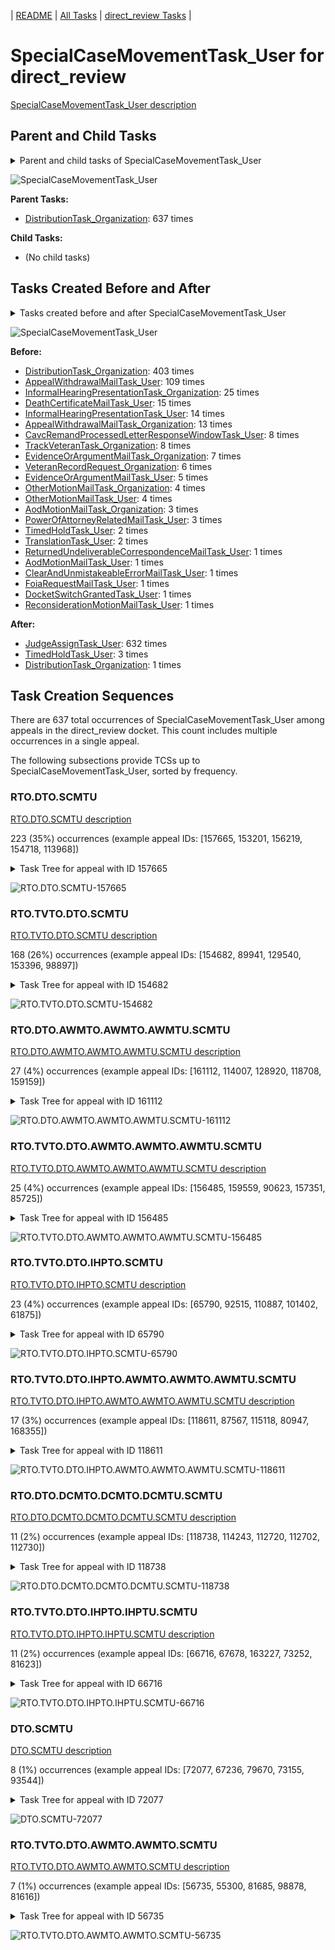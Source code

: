 <!-- DO NOT EDIT THIS FILE.  This file is autogenerated. -->
| [README](../README.md) | [All Tasks](../alltasks.md) | [direct_review Tasks](tasklist.md) |

# SpecialCaseMovementTask_User for direct_review

[SpecialCaseMovementTask_User description](../descr/SpecialCaseMovementTask_User.md)

## Parent and Child Tasks

<details><summary markdown='span'>Parent and child tasks of SpecialCaseMovementTask_User
</summary>

```
digraph G {
rankdir=LR;
node [shape=box]
"DistributionTask_Organization" -> "SpecialCaseMovementTask_User" [label=637]
}
```
</details>

![SpecialCaseMovementTask_User](dot/SpecialCaseMovementTask_User-parentchild.dot.png)

**Parent Tasks:**

   * [DistributionTask_Organization](DistributionTask_Organization.md): 637 times

**Child Tasks:**

   * (No child tasks)

## Tasks Created Before and After

<details><summary markdown='span'>Tasks created before and after SpecialCaseMovementTask_User</summary>

```
digraph G {
rankdir=LR;

"SpecialCaseMovementTask_User" -> "JudgeAssignTask_User" [label=632]
"SpecialCaseMovementTask_User" -> "TimedHoldTask_User" [label=3]
"SpecialCaseMovementTask_User" -> "DistributionTask_Organization" [label=1]
"DistributionTask_Organization" -> "SpecialCaseMovementTask_User" [label=403]
"AppealWithdrawalMailTask_User" -> "SpecialCaseMovementTask_User" [label=109]
"InformalHearingPresentationTask_Organization" -> "SpecialCaseMovementTask_User" [label=25]
"DeathCertificateMailTask_User" -> "SpecialCaseMovementTask_User" [label=15]
"InformalHearingPresentationTask_User" -> "SpecialCaseMovementTask_User" [label=14]
"AppealWithdrawalMailTask_Organization" -> "SpecialCaseMovementTask_User" [label=13]
"TrackVeteranTask_Organization" -> "SpecialCaseMovementTask_User" [label=8]
"CavcRemandProcessedLetterResponseWindowTask_User" -> "SpecialCaseMovementTask_User" [label=8]
"EvidenceOrArgumentMailTask_Organization" -> "SpecialCaseMovementTask_User" [label=7]
"VeteranRecordRequest_Organization" -> "SpecialCaseMovementTask_User" [label=6]
"EvidenceOrArgumentMailTask_User" -> "SpecialCaseMovementTask_User" [label=5]
"OtherMotionMailTask_User" -> "SpecialCaseMovementTask_User" [label=4]
"OtherMotionMailTask_Organization" -> "SpecialCaseMovementTask_User" [label=4]
"PowerOfAttorneyRelatedMailTask_User" -> "SpecialCaseMovementTask_User" [label=3]
"AodMotionMailTask_Organization" -> "SpecialCaseMovementTask_User" [label=3]
"TranslationTask_User" -> "SpecialCaseMovementTask_User" [label=2]
"TimedHoldTask_User" -> "SpecialCaseMovementTask_User" [label=2]
"ReturnedUndeliverableCorrespondenceMailTask_User" -> "SpecialCaseMovementTask_User" [label=1]
"ReconsiderationMotionMailTask_User" -> "SpecialCaseMovementTask_User" [label=1]
"FoiaRequestMailTask_User" -> "SpecialCaseMovementTask_User" [label=1]
"DocketSwitchGrantedTask_User" -> "SpecialCaseMovementTask_User" [label=1]
"ClearAndUnmistakeableErrorMailTask_User" -> "SpecialCaseMovementTask_User" [label=1]
"AodMotionMailTask_User" -> "SpecialCaseMovementTask_User" [label=1]
}
```
</details>

![SpecialCaseMovementTask_User](dot/SpecialCaseMovementTask_User.dot.png)

**Before:**

   * [DistributionTask_Organization](DistributionTask_Organization.md): 403 times
   * [AppealWithdrawalMailTask_User](AppealWithdrawalMailTask_User.md): 109 times
   * [InformalHearingPresentationTask_Organization](InformalHearingPresentationTask_Organization.md): 25 times
   * [DeathCertificateMailTask_User](DeathCertificateMailTask_User.md): 15 times
   * [InformalHearingPresentationTask_User](InformalHearingPresentationTask_User.md): 14 times
   * [AppealWithdrawalMailTask_Organization](AppealWithdrawalMailTask_Organization.md): 13 times
   * [CavcRemandProcessedLetterResponseWindowTask_User](CavcRemandProcessedLetterResponseWindowTask_User.md): 8 times
   * [TrackVeteranTask_Organization](TrackVeteranTask_Organization.md): 8 times
   * [EvidenceOrArgumentMailTask_Organization](EvidenceOrArgumentMailTask_Organization.md): 7 times
   * [VeteranRecordRequest_Organization](VeteranRecordRequest_Organization.md): 6 times
   * [EvidenceOrArgumentMailTask_User](EvidenceOrArgumentMailTask_User.md): 5 times
   * [OtherMotionMailTask_Organization](OtherMotionMailTask_Organization.md): 4 times
   * [OtherMotionMailTask_User](OtherMotionMailTask_User.md): 4 times
   * [AodMotionMailTask_Organization](AodMotionMailTask_Organization.md): 3 times
   * [PowerOfAttorneyRelatedMailTask_User](PowerOfAttorneyRelatedMailTask_User.md): 3 times
   * [TimedHoldTask_User](TimedHoldTask_User.md): 2 times
   * [TranslationTask_User](TranslationTask_User.md): 2 times
   * [ReturnedUndeliverableCorrespondenceMailTask_User](ReturnedUndeliverableCorrespondenceMailTask_User.md): 1 times
   * [AodMotionMailTask_User](AodMotionMailTask_User.md): 1 times
   * [ClearAndUnmistakeableErrorMailTask_User](ClearAndUnmistakeableErrorMailTask_User.md): 1 times
   * [FoiaRequestMailTask_User](FoiaRequestMailTask_User.md): 1 times
   * [DocketSwitchGrantedTask_User](DocketSwitchGrantedTask_User.md): 1 times
   * [ReconsiderationMotionMailTask_User](ReconsiderationMotionMailTask_User.md): 1 times

**After:**

   * [JudgeAssignTask_User](JudgeAssignTask_User.md): 632 times
   * [TimedHoldTask_User](TimedHoldTask_User.md): 3 times
   * [DistributionTask_Organization](DistributionTask_Organization.md): 1 times

## Task Creation Sequences

There are 637 total occurrences of SpecialCaseMovementTask_User among appeals in the direct_review docket.  This count includes multiple occurrences in a single appeal.

The following subsections provide TCSs up to SpecialCaseMovementTask_User, sorted by frequency.

### RTO.DTO.SCMTU

[RTO.DTO.SCMTU description](../descr/RTO.DTO.SCMTU.md)

223 (35%) occurrences (example appeal IDs: [157665, 153201, 156219, 154718, 113968])

<details><summary markdown='span'>Task Tree for appeal with ID 157665</summary>

```
@startuml
skinparam {
  ObjectBorderColor #555
  ObjectBorderThickness 0
  ObjectFontStyle bold
  ObjectFontSize 14
  ObjectAttributeFontColor #333
  ObjectAttributeFontSize 12
}
  object 0.RootTask #8dd3c7 {
Organization
}
  object 1.DistributionTask #ffffb3 {
Organization
}
  object 2.SpecialCaseMovementTask #8dd3c7 {
User  <back:white>    </back>
}
  object 3.JudgeAssignTask #ccebc5 {
User
}
  object 4.JudgeDecisionReviewTask #d9d9d9 {
User
}
  object 5.AttorneyTask #bc80bd {
User
}
  object 6.BvaDispatchTask #b3de69 {
Organization
}
  object 7.BvaDispatchTask #b3de69 {
User
}
0.RootTask -- 1.DistributionTask
1.DistributionTask -- 2.SpecialCaseMovementTask
0.RootTask -- 3.JudgeAssignTask
0.RootTask -- 4.JudgeDecisionReviewTask
4.JudgeDecisionReviewTask -- 5.AttorneyTask
0.RootTask -- 6.BvaDispatchTask
6.BvaDispatchTask -- 7.BvaDispatchTask
@enduml
```
</details>

![RTO.DTO.SCMTU-157665](uml/RTO.DTO.SCMTU-157665.png)

### RTO.TVTO.DTO.SCMTU

[RTO.TVTO.DTO.SCMTU description](../descr/RTO.TVTO.DTO.SCMTU.md)

168 (26%) occurrences (example appeal IDs: [154682, 89941, 129540, 153396, 98897])

<details><summary markdown='span'>Task Tree for appeal with ID 154682</summary>

```
@startuml
skinparam {
  ObjectBorderColor #555
  ObjectBorderThickness 0
  ObjectFontStyle bold
  ObjectFontSize 14
  ObjectAttributeFontColor #333
  ObjectAttributeFontSize 12
}
  object 0.RootTask #8dd3c7 {
Organization
}
  object 1.TrackVeteranTask #bebada {
Organization
}
  object 2.DistributionTask #ffffb3 {
Organization
}
  object 3.SpecialCaseMovementTask #8dd3c7 {
User  <back:white>    </back>
}
  object 4.JudgeAssignTask #ccebc5 {
User
}
  object 5.JudgeDecisionReviewTask #d9d9d9 {
User
}
  object 6.AttorneyTask #bc80bd {
User
}
0.RootTask -- 1.TrackVeteranTask
0.RootTask -- 2.DistributionTask
2.DistributionTask -- 3.SpecialCaseMovementTask
0.RootTask -- 4.JudgeAssignTask
0.RootTask -- 5.JudgeDecisionReviewTask
5.JudgeDecisionReviewTask -- 6.AttorneyTask
@enduml
```
</details>

![RTO.TVTO.DTO.SCMTU-154682](uml/RTO.TVTO.DTO.SCMTU-154682.png)

### RTO.DTO.AWMTO.AWMTO.AWMTU.SCMTU

[RTO.DTO.AWMTO.AWMTO.AWMTU.SCMTU description](../descr/RTO.DTO.AWMTO.AWMTO.AWMTU.SCMTU.md)

27 (4%) occurrences (example appeal IDs: [161112, 114007, 128920, 118708, 159159])

<details><summary markdown='span'>Task Tree for appeal with ID 161112</summary>

```
@startuml
skinparam {
  ObjectBorderColor #555
  ObjectBorderThickness 0
  ObjectFontStyle bold
  ObjectFontSize 14
  ObjectAttributeFontColor #333
  ObjectAttributeFontSize 12
}
  object 0.RootTask #8dd3c7 {
Organization
}
  object 1.DistributionTask #ffffb3 {
Organization
}
  object 2.AppealWithdrawalMailTask #80b1d3 {
Organization
}
  object 3.AppealWithdrawalMailTask #80b1d3 {
Organization
}
  object 4.AppealWithdrawalMailTask #80b1d3 {
User
}
  object 5.SpecialCaseMovementTask #8dd3c7 {
User  <back:white>    </back>
}
  object 6.JudgeAssignTask #ccebc5 {
User
}
  object 7.JudgeDecisionReviewTask #d9d9d9 {
User
}
  object 8.AttorneyTask #bc80bd {
User
}
  object 9.QualityReviewTask #fdb462 {
Organization
}
  object 10.QualityReviewTask #fdb462 {
User
}
  object 11.BvaDispatchTask #b3de69 {
Organization
}
  object 12.BvaDispatchTask #b3de69 {
User
}
0.RootTask -- 1.DistributionTask
0.RootTask -- 2.AppealWithdrawalMailTask
2.AppealWithdrawalMailTask -- 3.AppealWithdrawalMailTask
3.AppealWithdrawalMailTask -- 4.AppealWithdrawalMailTask
1.DistributionTask -- 5.SpecialCaseMovementTask
0.RootTask -- 6.JudgeAssignTask
0.RootTask -- 7.JudgeDecisionReviewTask
7.JudgeDecisionReviewTask -- 8.AttorneyTask
0.RootTask -- 9.QualityReviewTask
9.QualityReviewTask -- 10.QualityReviewTask
0.RootTask -- 11.BvaDispatchTask
11.BvaDispatchTask -- 12.BvaDispatchTask
@enduml
```
</details>

![RTO.DTO.AWMTO.AWMTO.AWMTU.SCMTU-161112](uml/RTO.DTO.AWMTO.AWMTO.AWMTU.SCMTU-161112.png)

### RTO.TVTO.DTO.AWMTO.AWMTO.AWMTU.SCMTU

[RTO.TVTO.DTO.AWMTO.AWMTO.AWMTU.SCMTU description](../descr/RTO.TVTO.DTO.AWMTO.AWMTO.AWMTU.SCMTU.md)

25 (4%) occurrences (example appeal IDs: [156485, 159559, 90623, 157351, 85725])

<details><summary markdown='span'>Task Tree for appeal with ID 156485</summary>

```
@startuml
skinparam {
  ObjectBorderColor #555
  ObjectBorderThickness 0
  ObjectFontStyle bold
  ObjectFontSize 14
  ObjectAttributeFontColor #333
  ObjectAttributeFontSize 12
}
  object 0.RootTask #8dd3c7 {
Organization
}
  object 1.TrackVeteranTask #bebada {
Organization
}
  object 2.DistributionTask #ffffb3 {
Organization
}
  object 3.AppealWithdrawalMailTask #80b1d3 {
Organization
}
  object 4.AppealWithdrawalMailTask #80b1d3 {
Organization
}
  object 5.AppealWithdrawalMailTask #80b1d3 {
User
}
  object 6.SpecialCaseMovementTask #8dd3c7 {
User  <back:white>    </back>
}
  object 7.JudgeAssignTask #ccebc5 {
User
}
  object 8.JudgeDecisionReviewTask #d9d9d9 {
User
}
  object 9.AttorneyTask #bc80bd {
User
}
  object 10.QualityReviewTask #fdb462 {
Organization
}
  object 11.QualityReviewTask #fdb462 {
User
}
  object 12.BvaDispatchTask #b3de69 {
Organization
}
  object 13.BvaDispatchTask #b3de69 {
User
}
  object 14.AppealWithdrawalMailTask #80b1d3 {
Organization
}
  object 15.AppealWithdrawalMailTask #80b1d3 {
Organization
}
  object 16.AppealWithdrawalMailTask #80b1d3 {
User
}
0.RootTask -- 1.TrackVeteranTask
0.RootTask -- 2.DistributionTask
0.RootTask -- 3.AppealWithdrawalMailTask
3.AppealWithdrawalMailTask -- 4.AppealWithdrawalMailTask
4.AppealWithdrawalMailTask -- 5.AppealWithdrawalMailTask
2.DistributionTask -- 6.SpecialCaseMovementTask
0.RootTask -- 7.JudgeAssignTask
0.RootTask -- 8.JudgeDecisionReviewTask
8.JudgeDecisionReviewTask -- 9.AttorneyTask
0.RootTask -- 10.QualityReviewTask
10.QualityReviewTask -- 11.QualityReviewTask
0.RootTask -- 12.BvaDispatchTask
12.BvaDispatchTask -- 13.BvaDispatchTask
0.RootTask -- 14.AppealWithdrawalMailTask
14.AppealWithdrawalMailTask -- 15.AppealWithdrawalMailTask
15.AppealWithdrawalMailTask -- 16.AppealWithdrawalMailTask
@enduml
```
</details>

![RTO.TVTO.DTO.AWMTO.AWMTO.AWMTU.SCMTU-156485](uml/RTO.TVTO.DTO.AWMTO.AWMTO.AWMTU.SCMTU-156485.png)

### RTO.TVTO.DTO.IHPTO.SCMTU

[RTO.TVTO.DTO.IHPTO.SCMTU description](../descr/RTO.TVTO.DTO.IHPTO.SCMTU.md)

23 (4%) occurrences (example appeal IDs: [65790, 92515, 110887, 101402, 61875])

<details><summary markdown='span'>Task Tree for appeal with ID 65790</summary>

```
@startuml
skinparam {
  ObjectBorderColor #555
  ObjectBorderThickness 0
  ObjectFontStyle bold
  ObjectFontSize 14
  ObjectAttributeFontColor #333
  ObjectAttributeFontSize 12
}
  object 0.RootTask #8dd3c7 {
Organization
}
  object 1.TrackVeteranTask #bebada {
Organization
}
  object 2.DistributionTask #ffffb3 {
Organization
}
  object 3.InformalHearingPresentationTask #fdb462 {
Organization
}
  object 4.SpecialCaseMovementTask #8dd3c7 {
User  <back:white>    </back>
}
  object 5.JudgeAssignTask #ccebc5 {
User
}
  object 6.JudgeDecisionReviewTask #d9d9d9 {
User
}
  object 7.AttorneyTask #bc80bd {
User
}
  object 8.QualityReviewTask #fdb462 {
Organization
}
  object 9.QualityReviewTask #fdb462 {
User
}
  object 10.BvaDispatchTask #b3de69 {
Organization
}
  object 11.BvaDispatchTask #b3de69 {
User
}
  object 12.BvaDispatchTask #b3de69 {
User
}
0.RootTask -- 1.TrackVeteranTask
0.RootTask -- 2.DistributionTask
2.DistributionTask -- 3.InformalHearingPresentationTask
2.DistributionTask -- 4.SpecialCaseMovementTask
0.RootTask -- 5.JudgeAssignTask
0.RootTask -- 6.JudgeDecisionReviewTask
6.JudgeDecisionReviewTask -- 7.AttorneyTask
0.RootTask -- 8.QualityReviewTask
8.QualityReviewTask -- 9.QualityReviewTask
0.RootTask -- 10.BvaDispatchTask
10.BvaDispatchTask -- 11.BvaDispatchTask
10.BvaDispatchTask -- 12.BvaDispatchTask
@enduml
```
</details>

![RTO.TVTO.DTO.IHPTO.SCMTU-65790](uml/RTO.TVTO.DTO.IHPTO.SCMTU-65790.png)

### RTO.TVTO.DTO.IHPTO.AWMTO.AWMTO.AWMTU.SCMTU

[RTO.TVTO.DTO.IHPTO.AWMTO.AWMTO.AWMTU.SCMTU description](../descr/RTO.TVTO.DTO.IHPTO.AWMTO.AWMTO.AWMTU.SCMTU.md)

17 (3%) occurrences (example appeal IDs: [118611, 87567, 115118, 80947, 168355])

<details><summary markdown='span'>Task Tree for appeal with ID 118611</summary>

```
@startuml
skinparam {
  ObjectBorderColor #555
  ObjectBorderThickness 0
  ObjectFontStyle bold
  ObjectFontSize 14
  ObjectAttributeFontColor #333
  ObjectAttributeFontSize 12
}
  object 0.RootTask #8dd3c7 {
Organization
}
  object 1.TrackVeteranTask #bebada {
Organization
}
  object 2.DistributionTask #ffffb3 {
Organization
}
  object 3.InformalHearingPresentationTask #fdb462 {
Organization
}
  object 4.AppealWithdrawalMailTask #80b1d3 {
Organization
}
  object 5.AppealWithdrawalMailTask #80b1d3 {
Organization
}
  object 6.AppealWithdrawalMailTask #80b1d3 {
User
}
  object 7.AppealWithdrawalMailTask #80b1d3 {
User
}
  object 8.SpecialCaseMovementTask #8dd3c7 {
User  <back:white>    </back>
}
  object 9.JudgeAssignTask #ccebc5 {
User
}
  object 10.JudgeDecisionReviewTask #d9d9d9 {
User
}
  object 11.AttorneyTask #bc80bd {
User
}
  object 12.BvaDispatchTask #b3de69 {
Organization
}
  object 13.BvaDispatchTask #b3de69 {
User
}
0.RootTask -- 1.TrackVeteranTask
0.RootTask -- 2.DistributionTask
2.DistributionTask -- 3.InformalHearingPresentationTask
0.RootTask -- 4.AppealWithdrawalMailTask
4.AppealWithdrawalMailTask -- 5.AppealWithdrawalMailTask
5.AppealWithdrawalMailTask -- 6.AppealWithdrawalMailTask
5.AppealWithdrawalMailTask -- 7.AppealWithdrawalMailTask
2.DistributionTask -- 8.SpecialCaseMovementTask
0.RootTask -- 9.JudgeAssignTask
0.RootTask -- 10.JudgeDecisionReviewTask
10.JudgeDecisionReviewTask -- 11.AttorneyTask
0.RootTask -- 12.BvaDispatchTask
12.BvaDispatchTask -- 13.BvaDispatchTask
@enduml
```
</details>

![RTO.TVTO.DTO.IHPTO.AWMTO.AWMTO.AWMTU.SCMTU-118611](uml/RTO.TVTO.DTO.IHPTO.AWMTO.AWMTO.AWMTU.SCMTU-118611.png)

### RTO.DTO.DCMTO.DCMTO.DCMTU.SCMTU

[RTO.DTO.DCMTO.DCMTO.DCMTU.SCMTU description](../descr/RTO.DTO.DCMTO.DCMTO.DCMTU.SCMTU.md)

11 (2%) occurrences (example appeal IDs: [118738, 114243, 112720, 112702, 112730])

<details><summary markdown='span'>Task Tree for appeal with ID 118738</summary>

```
@startuml
skinparam {
  ObjectBorderColor #555
  ObjectBorderThickness 0
  ObjectFontStyle bold
  ObjectFontSize 14
  ObjectAttributeFontColor #333
  ObjectAttributeFontSize 12
}
  object 0.RootTask #8dd3c7 {
Organization
}
  object 1.DistributionTask #ffffb3 {
Organization
}
  object 2.DeathCertificateMailTask #fb8072 {
Organization
}
  object 3.DeathCertificateMailTask #fb8072 {
Organization
}
  object 4.DeathCertificateMailTask #fb8072 {
User
}
  object 5.DeathCertificateMailTask #fb8072 {
User
}
  object 6.SpecialCaseMovementTask #8dd3c7 {
User  <back:white>    </back>
}
  object 7.JudgeAssignTask #ccebc5 {
User
}
  object 8.JudgeDecisionReviewTask #d9d9d9 {
User
}
  object 9.AttorneyTask #bc80bd {
User
}
  object 10.BvaDispatchTask #b3de69 {
Organization
}
  object 11.BvaDispatchTask #b3de69 {
User
}
  object 12.JudgeDispatchReturnTask #ffffb3 {
User
}
0.RootTask -- 1.DistributionTask
0.RootTask -- 2.DeathCertificateMailTask
2.DeathCertificateMailTask -- 3.DeathCertificateMailTask
3.DeathCertificateMailTask -- 4.DeathCertificateMailTask
3.DeathCertificateMailTask -- 5.DeathCertificateMailTask
1.DistributionTask -- 6.SpecialCaseMovementTask
0.RootTask -- 7.JudgeAssignTask
0.RootTask -- 8.JudgeDecisionReviewTask
8.JudgeDecisionReviewTask -- 9.AttorneyTask
0.RootTask -- 10.BvaDispatchTask
10.BvaDispatchTask -- 11.BvaDispatchTask
11.BvaDispatchTask -- 12.JudgeDispatchReturnTask
@enduml
```
</details>

![RTO.DTO.DCMTO.DCMTO.DCMTU.SCMTU-118738](uml/RTO.DTO.DCMTO.DCMTO.DCMTU.SCMTU-118738.png)

### RTO.TVTO.DTO.IHPTO.IHPTU.SCMTU

[RTO.TVTO.DTO.IHPTO.IHPTU.SCMTU description](../descr/RTO.TVTO.DTO.IHPTO.IHPTU.SCMTU.md)

11 (2%) occurrences (example appeal IDs: [66716, 67678, 163227, 73252, 81623])

<details><summary markdown='span'>Task Tree for appeal with ID 66716</summary>

```
@startuml
skinparam {
  ObjectBorderColor #555
  ObjectBorderThickness 0
  ObjectFontStyle bold
  ObjectFontSize 14
  ObjectAttributeFontColor #333
  ObjectAttributeFontSize 12
}
  object 0.RootTask #8dd3c7 {
Organization
}
  object 1.TrackVeteranTask #bebada {
Organization
}
  object 2.DistributionTask #ffffb3 {
Organization
}
  object 3.InformalHearingPresentationTask #fdb462 {
Organization
}
  object 4.InformalHearingPresentationTask #fdb462 {
User
}
  object 5.SpecialCaseMovementTask #8dd3c7 {
User  <back:white>    </back>
}
  object 6.JudgeAssignTask #ccebc5 {
User
}
  object 7.JudgeDecisionReviewTask #d9d9d9 {
User
}
  object 8.AttorneyTask #bc80bd {
User
}
  object 9.BvaDispatchTask #b3de69 {
Organization
}
  object 10.BvaDispatchTask #b3de69 {
User
}
0.RootTask -- 1.TrackVeteranTask
0.RootTask -- 2.DistributionTask
2.DistributionTask -- 3.InformalHearingPresentationTask
3.InformalHearingPresentationTask -- 4.InformalHearingPresentationTask
2.DistributionTask -- 5.SpecialCaseMovementTask
0.RootTask -- 6.JudgeAssignTask
0.RootTask -- 7.JudgeDecisionReviewTask
7.JudgeDecisionReviewTask -- 8.AttorneyTask
0.RootTask -- 9.BvaDispatchTask
9.BvaDispatchTask -- 10.BvaDispatchTask
@enduml
```
</details>

![RTO.TVTO.DTO.IHPTO.IHPTU.SCMTU-66716](uml/RTO.TVTO.DTO.IHPTO.IHPTU.SCMTU-66716.png)

### DTO.SCMTU

[DTO.SCMTU description](../descr/DTO.SCMTU.md)

8 (1%) occurrences (example appeal IDs: [72077, 67236, 79670, 73155, 93544])

<details><summary markdown='span'>Task Tree for appeal with ID 72077</summary>

```
@startuml
skinparam {
  ObjectBorderColor #555
  ObjectBorderThickness 0
  ObjectFontStyle bold
  ObjectFontSize 14
  ObjectAttributeFontColor #333
  ObjectAttributeFontSize 12
}
  object 0.RootTask #8dd3c7 {
Organization
}
  object 1.DistributionTask #ffffb3 {
Organization
}
  object 2.SpecialCaseMovementTask #8dd3c7 {
User  <back:white>    </back>
}
  object 3.JudgeAssignTask #ccebc5 {
User
}
  object 4.TimedHoldTask #fccde5 {
User
}
  object 5.JudgeDecisionReviewTask #d9d9d9 {
User
}
  object 6.AttorneyTask #bc80bd {
User
}
0.RootTask -- 1.DistributionTask
1.DistributionTask -- 2.SpecialCaseMovementTask
0.RootTask -- 3.JudgeAssignTask
3.JudgeAssignTask -- 4.TimedHoldTask
0.RootTask -- 5.JudgeDecisionReviewTask
5.JudgeDecisionReviewTask -- 6.AttorneyTask
@enduml
```
</details>

![DTO.SCMTU-72077](uml/DTO.SCMTU-72077.png)

### RTO.TVTO.DTO.AWMTO.AWMTO.SCMTU

[RTO.TVTO.DTO.AWMTO.AWMTO.SCMTU description](../descr/RTO.TVTO.DTO.AWMTO.AWMTO.SCMTU.md)

7 (1%) occurrences (example appeal IDs: [56735, 55300, 81685, 98878, 81616])

<details><summary markdown='span'>Task Tree for appeal with ID 56735</summary>

```
@startuml
skinparam {
  ObjectBorderColor #555
  ObjectBorderThickness 0
  ObjectFontStyle bold
  ObjectFontSize 14
  ObjectAttributeFontColor #333
  ObjectAttributeFontSize 12
}
  object 0.RootTask #8dd3c7 {
Organization
}
  object 1.TrackVeteranTask #bebada {
Organization
}
  object 2.DistributionTask #ffffb3 {
Organization
}
  object 3.AppealWithdrawalMailTask #80b1d3 {
Organization
}
  object 4.AppealWithdrawalMailTask #80b1d3 {
Organization
}
  object 5.SpecialCaseMovementTask #8dd3c7 {
User  <back:white>    </back>
}
  object 6.JudgeAssignTask #ccebc5 {
User
}
  object 7.JudgeDecisionReviewTask #d9d9d9 {
User
}
  object 8.AttorneyTask #bc80bd {
User
}
  object 9.JudgeDecisionReviewTask #d9d9d9 {
User
}
  object 10.BvaDispatchTask #b3de69 {
Organization
}
  object 11.BvaDispatchTask #b3de69 {
User
}
  object 12.AppealWithdrawalMailTask #80b1d3 {
Organization
}
  object 13.AppealWithdrawalMailTask #80b1d3 {
User
}
  object 14.AppealWithdrawalMailTask #80b1d3 {
User
}
0.RootTask -- 1.TrackVeteranTask
0.RootTask -- 2.DistributionTask
0.RootTask -- 3.AppealWithdrawalMailTask
3.AppealWithdrawalMailTask -- 4.AppealWithdrawalMailTask
2.DistributionTask -- 5.SpecialCaseMovementTask
0.RootTask -- 6.JudgeAssignTask
0.RootTask -- 7.JudgeDecisionReviewTask
9.JudgeDecisionReviewTask -- 8.AttorneyTask
0.RootTask -- 9.JudgeDecisionReviewTask
0.RootTask -- 10.BvaDispatchTask
10.BvaDispatchTask -- 11.BvaDispatchTask
4.AppealWithdrawalMailTask -- 12.AppealWithdrawalMailTask
12.AppealWithdrawalMailTask -- 13.AppealWithdrawalMailTask
12.AppealWithdrawalMailTask -- 14.AppealWithdrawalMailTask
@enduml
```
</details>

![RTO.TVTO.DTO.AWMTO.AWMTO.SCMTU-56735](uml/RTO.TVTO.DTO.AWMTO.AWMTO.SCMTU-56735.png)

